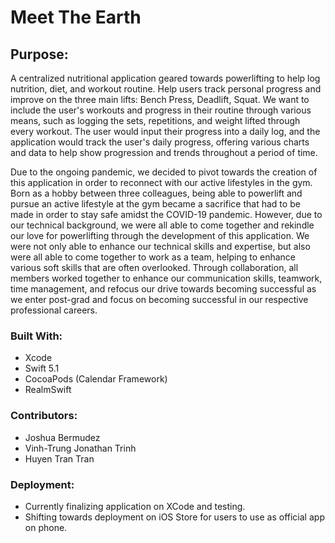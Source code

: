 # Meet The Earth 
## Purpose:

   A centralized nutritional application geared towards powerlifting to help log nutrition, diet, and workout routine. Help users track personal progress and improve on the three main lifts: Bench Press, Deadlift, Squat. We want to include the user's workouts and progress in their routine through various means, such as logging the sets, repetitions, and weight lifted through every workout. The user would input their progress into a daily log, and the application would track the user's daily progress, offering various charts and data to help show progression and trends throughout a period of time.
  
 Due to the ongoing pandemic, we decided to pivot towards the creation of this application in order to reconnect with our active lifestyles in the gym. Born as a hobby between three colleagues, being able to powerlift and pursue an active lifestyle at the gym became a sacrifice that had to be made in order to stay safe amidst the COVID-19 pandemic.  However, due to our technical background, we were all able to come together and rekindle our love for powerlifting through the development of this application. We were not only able to enhance our technical skills and expertise, but also were all able to come together to work as a team, helping to enhance various soft skills that are often overlooked. Through collaboration, all members worked together to enhance our communication skills, teamwork, time management, and refocus our drive towards becoming successful as we enter post-grad and focus on becoming successful in our respective professional careers.

### Built With:
- Xcode 
- Swift 5.1
- CocoaPods (Calendar Framework) 
- RealmSwift

### Contributors:
- Joshua Bermudez
- Vinh-Trung Jonathan Trinh
- Huyen Tran Tran 

### Deployment:
- Currently finalizing application on XCode and testing. 
- Shifting towards deployment on iOS Store for users to use as official app on phone.

